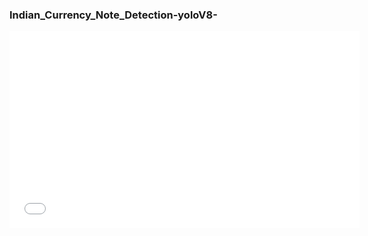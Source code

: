 ### Indian_Currency_Note_Detection-yoloV8-

<iframe width="560" height="315" src="[https://www.youtube.com/embed/your_video_id](https://github.com/sreejacb/Indian_Currency_Note_Detection-yoloV8-/blob/main/notevideo2.mp4)" frameborder="0" allow="accelerometer; autoplay; clipboard-write; encrypted-media; gyroscope; picture-in-picture" allowfullscreen></iframe>

